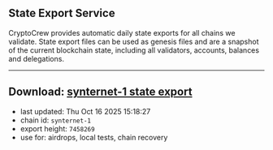 ## State Export Service
CryptoCrew provides automatic daily state exports for all chains we validate. State export files can be used as genesis files and are a snapshot of the current blockchain state, including all validators, accounts, balances and delegations.

---
**Download: [synternet-1 state export](https://dl-eu2.ccvalidators.com/SERVICE/synternet/synternet-1_export_7458269.json)**
---

- last updated: Thu Oct 16 2025 15:18:27
- chain id: `synternet-1`
- export height: `7458269`
- use for: airdrops, local tests, chain recovery
